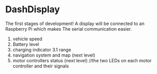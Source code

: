 # DashDisplay

The first stages of development!
A display will be connected to an Raspberry Pi which makes The serial communication easier.

1. vehicle speed 
2. Battery level
3. charging indicator
3.1 range 
4. navigation system and map (next level)
5. motor controllers status (next level) //the two  LEDs on each motor controller and their signals




